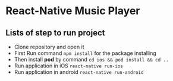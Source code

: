 # React-Native Music Player

## Lists of step to run project

* Clone repository and open it
* First Run command `npm install` for the package installing 
* Then install **pod** by command `cd ios && pod install && cd ..` 
* Run application in iOS `react-native run-ios`
* Run application in android `react-native run-android`
